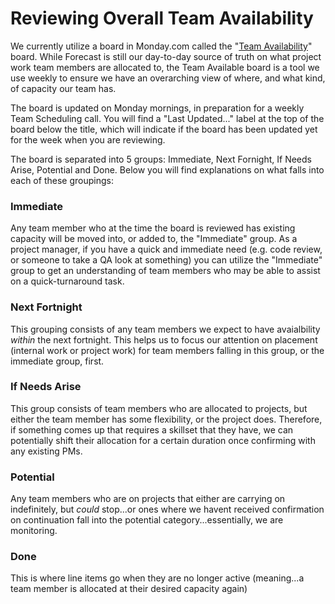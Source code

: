 # Reviewing Overall Team Availability

We currently utilize a board in Monday.com called the "[Team Availability](https://xwpco.monday.com/boards/387604870)" board. While Forecast is still our day-to-day source of truth on what project work team members are allocated to, the Team Available board is a tool we use weekly to ensure we have an overarching view of where, and what kind, of capacity our team has. 

The board is updated on Monday mornings, in preparation for a weekly Team Scheduling call. You will find a "Last Updated..." label at the top of the board below the title, which will indicate if the board has been updated yet for the week when you are reviewing.

The board is separated into 5 groups: Immediate, Next Fornight, If Needs Arise, Potential and Done. Below you will find explanations on what falls into each of these groupings:

### Immediate

Any team member who at the time the board is reviewed has existing capacity will be moved into, or added to, the "Immediate" group. As a project manager, if you have a quick and immediate need \(e.g. code review, or someone to take a QA look at something\) you can utilize the "Immediate" group to get an understanding of team members who may be able to assist on a quick-turnaround task.

### Next Fortnight

This grouping consists of any team members we expect to have avaialbility _within_ the next fortnight. This helps us to focus our attention on placement \(internal work or project work\) for team members falling in this group, or the immediate group, first.

### If Needs Arise

This group consists of team members who are allocated to projects, but either the team member has some flexibility, or the project does. Therefore, if something comes up that requires a skillset that they have, we can potentially shift their allocation for a certain duration once confirming with any existing PMs.

### Potential

Any team members who are on projects that either are carrying on indefinitely, but _could_ stop...or ones where we havent received confirmation on continuation fall into the potential category...essentially, we are monitoring. 

### Done

This is where line items go when they are no longer active \(meaning...a team member is allocated at their desired capacity again\)



